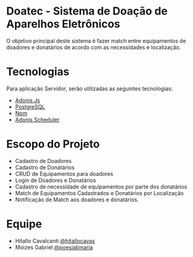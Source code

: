 # Doatec - Sistema de Doação de Aparelhos Eletrônicos 
O objetivo principal deste sistema é fazer match entre equipamentos de doadores e donatários de acordo com as necessidades e localização.

# Tecnologias
Para aplicação Servidor, serão utilizadas as seguintes tecnologias:
- [Adonis Js](https://adonisjs.com/)
- [PostgreSQL](https://www.postgresql.org/)
- [Npm](https://www.npmjs.com/)
- [Adonis Scheduler](https://www.npmjs.com/package/adonis-scheduler)

# Escopo do Projeto
- Cadastro de Doadores
- Cadastro de Donatários
- CRUD de Equipamentos para doadores
- Login de Doadores e Donatários
- Cadastro de necessidade de equipamentos por parte dos donatários
- Match de Equipamentos Cadastrados e Donatários por Localização
- Notificação de Match aos doadores e donatários.

# Equipe
- Hitallo Cavalcanti [@hitallocavas](https://github.com/hitallocavas/)
- Moizes Gabriel [@poesiabinaria](https://github.com/poesiabinaria)
